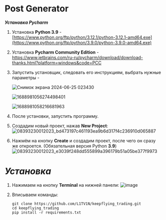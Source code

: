 # Post Generator

***Установка Pycharm***

1. Установка **Python 3.9** - [https://www.python.org/ftp/python/3.12.1/python-3.12.1-amd64.exe](https://www.python.org/ftp/python/3.9.0/python-3.9.0-amd64.exe)
2. Установка **Pycharm Community Edition** -
   https://www.jetbrains.com/ru-ru/pycharm/download/download-thanks.html?platform=windows&code=PCC


3. Запустить установщик, следовать его инструкциям, выбрать нужные параметры -
   
   ![Снимок экрана 2024-06-25 023430](https://github.com/L1TV1N/Post_Genertor/assets/98161411/cba01787-fa3f-4a21-8998-8dae58007088)
   
   ![1688981056274498401](https://github.com/L1TV1N/Post_Genertor/assets/98161411/629213a8-1203-48d0-a347-dba8e27bb2c1)
   
   ![1688981058216681963](https://github.com/L1TV1N/Post_Genertor/assets/98161411/72419d32-7835-41d8-a5ea-ba90afff0101)

4. После установки, запустить программу.
   
5. Создадим новый проект, нажав **New Project**:
 ![08393230012023_bd473197c461193ea9b6d317f4c236910d065887](https://github.com/L1TV1N/Post_Genertor/assets/98161411/e864562b-d0a8-4f73-8bb4-ea14126e0b16)

6. Нажмём на кнопку **Create** и создадим проект, после чего он сразу же откроется. (Обязательная версия Python **3.9**)
![08393230012023_e3039f248dd555899a396179b51a05be377f9973](https://github.com/L1TV1N/Post_Genertor/assets/98161411/c07fb967-f7d9-4758-8c72-a83bbd651029)



# ***Установка***

1. Нажимаем на кнопку **Terminal** на нижней панели:
![image](https://github.com/L1TV1N/Post_Genertor/assets/98161411/bd5ad16f-be80-4247-93f8-be9a8d916856)

2. Вписываем команды:
   ```
   git clone https://github.com/L1TV1N/keepflying_trading.git
   cd keepflying_trading
   pip install -r requirements.txt
   ```
